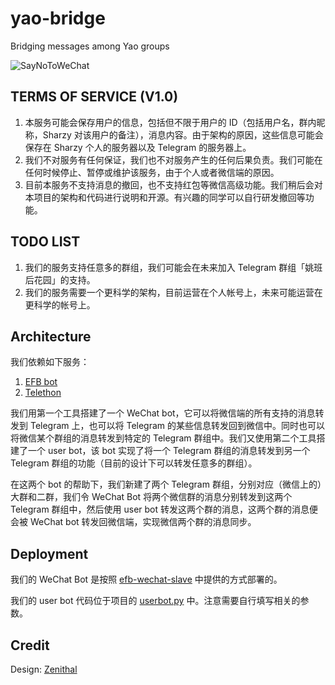 # yao-bridge

Bridging messages among Yao groups

![SayNoToWeChat](https://i.imgur.com/dCZfh14.png)

## TERMS OF SERVICE (V1.0)

1. 本服务可能会保存用户的信息，包括但不限于用户的 ID（包括用户名，群内昵称，Sharzy 对该用户的备注），消息内容。由于架构的原因，这些信息可能会保存在 Sharzy 个人的服务器以及 Telegram 的服务器上。
2. 我们不对服务有任何保证，我们也不对服务产生的任何后果负责。我们可能在任何时候停止、暂停或维护该服务，由于个人或者微信端的原因。
3. 目前本服务不支持消息的撤回，也不支持红包等微信高级功能。我们稍后会对本项目的架构和代码进行说明和开源。有兴趣的同学可以自行研发撤回等功能。

## TODO LIST

1. 我们的服务支持任意多的群组，我们可能会在未来加入 Telegram 群组「姚班后花园」的支持。
2. 我们的服务需要一个更科学的架构，目前运营在个人帐号上，未来可能运营在更科学的帐号上。

## Architecture

我们依赖如下服务：

1. [EFB bot](https://github.com/ehForwarderBot/)
2. [Telethon](https://github.com/LonamiWebs/Telethon/)

我们用第一个工具搭建了一个 WeChat bot，它可以将微信端的所有支持的消息转发到 Telegram 上，也可以将 Telegram 的某些信息转发回到微信中。同时也可以将微信某个群组的消息转发到特定的 Telegram 群组中。我们又使用第二个工具搭建了一个 user bot，该 bot 实现了将一个 Telegram 群组的消息转发到另一个 Telegram 群组的功能（目前的设计下可以转发任意多的群组）。

在这两个 bot 的帮助下，我们新建了两个 Telegram 群组，分别对应（微信上的）大群和二群，我们令 WeChat Bot 将两个微信群的消息分别转发到这两个 Telegram 群组中，然后使用 user bot 转发这两个群的消息，这两个群的消息便会被 WeChat bot 转发回微信端，实现微信两个群的消息同步。

## Deployment

我们的 WeChat Bot 是按照 [efb-wechat-slave](https://github.com/ehForwarderBot/efb-wechat-slave/) 中提供的方式部署的。

我们的 user bot 代码位于项目的 [userbot.py](userbot.py) 中。注意需要自行填写相关的参数。

## Credit

Design: [Zenithal](https://github.com/ZenithalHourlyRate/)

